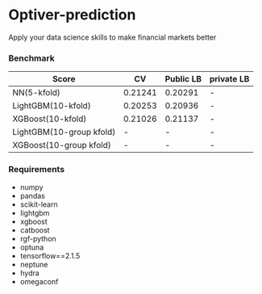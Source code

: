 # Optiver-prediction
Apply your data science skills to make financial markets better


### Benchmark
|Score|CV|Public LB|private LB|
|-----|--|------|-------|
|NN(5-kfold)|0.21241|0.20291|-|
|LightGBM(10-kfold)|0.20253|0.20936|-|
|XGBoost(10-kfold)|0.21026|0.21137|-|
|LightGBM(10-group kfold)|-|-|-|
|XGBoost(10-group kfold)|-|-|-|

### Requirements
+ numpy
+ pandas
+ scikit-learn
+ lightgbm
+ xgboost
+ catboost
+ rgf-python
+ optuna
+ tensorflow==2.1.5
+ neptune
+ hydra
+ omegaconf
